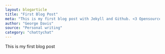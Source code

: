 ```yaml
---
layout: blogarticle
title: "First Blog Post"
meta: "This is my first blog post with Jekyll and Github. <3 Opensource."
author: "George Davis"
source: "Personal writing"
category: "chattychat"
---
```


<p>This is my first blog post</p>
